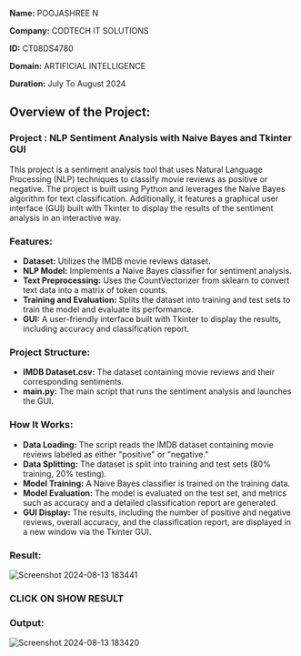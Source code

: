 **Name:** POOJASHREE N

**Company:** CODTECH IT SOLUTIONS

**ID:** CT08DS4780

**Domain:** ARTIFICIAL INTELLIGENCE

**Duration:** July To August 2024


## Overview of the Project:

### Project : NLP Sentiment Analysis with Naive Bayes and Tkinter GUI

This project is a sentiment analysis tool that uses Natural Language Processing (NLP) techniques to classify movie reviews as positive or negative. The project is built using Python and leverages the Naive Bayes algorithm for text classification. Additionally, it features a graphical user interface (GUI) built with Tkinter to display the results of the sentiment analysis in an interactive way.

### Features:

 - **Dataset:** Utilizes the IMDB movie reviews dataset.
 - **NLP Model:** Implements a Naive Bayes classifier for sentiment analysis.
 - **Text Preprocessing:** Uses the CountVectorizer from sklearn to convert text data into a matrix of token counts.
 - **Training and Evaluation:** Splits the dataset into training and test sets to train the model and evaluate its performance.
 - **GUI:** A user-friendly interface built with Tkinter to display the results, including accuracy and classification report.

### Project Structure:
- **IMDB Dataset.csv:** The dataset containing movie reviews and their corresponding sentiments.
- **main.py:** The main script that runs the sentiment analysis and launches the GUI.

### How It Works:

- **Data Loading:** The script reads the IMDB dataset containing movie reviews labeled as either "positive" or "negative."
- **Data Splitting:** The dataset is split into training and test sets (80% training, 20% testing).
- **Model Training:** A Naive Bayes classifier is trained on the training data.
- **Model Evaluation:** The model is evaluated on the test set, and metrics such as accuracy and a detailed classification report are generated.
- **GUI Display:** The results, including the number of positive and negative reviews, overall accuracy, and the classification report, are displayed in a new window via the Tkinter GUI.

### Result:

![Screenshot 2024-08-13 183441](https://github.com/user-attachments/assets/4032c0fb-8036-4de5-a836-9b7024cb529a)

### CLICK ON SHOW RESULT

### Output:

![Screenshot 2024-08-13 183420](https://github.com/user-attachments/assets/e0a70bd4-a579-46a9-a160-6b8b00dfe1a1)



